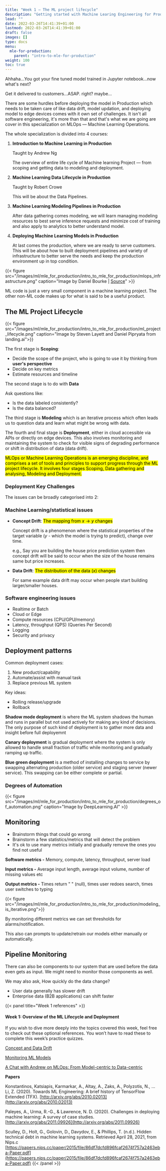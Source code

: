 ```yaml
---
title: "Week 1 — The ML project lifecycle"
description: "Getting started with Machine Learing Engineering for Production"
lead: ""
date: 2022-03-26T14:41:39+01:00
lastmod: 2022-03-26T14:41:39+01:00
draft: false
images: []
type: docs
menu:
  mle-for-production:
    parent: "intro-to-mle-for-production"
weight: 100
toc: true
---
```


Ahhaha...You got your fine tuned model trained in Jupyter notebook...now what's next?

Get it delivered to customers...ASAP. right? maybe...

There are some hurdles before deploying the model in Production which needs to be taken care of like data drift, model updation, and deploying model to edge devices comes with it own set of challenges. It isn't all software engineering, it's more than that and that's what we are going are cover in this specialization on MLOps — Machine Learning Operations.

The whole specialization is divided into 4 courses:

1. **Introduction to Machine Learning in Production**
    
    Taught by Andrew Ng
    
    The overview of entire life cycle of Machine learning Project — from scoping and getting data to modeling and deployment.
    
2. **Machine Learning Data Lifecycle in Production**
    
    Taught by Robert Crowe
    
    This will be about the Data Pipelines.
    
3. **Machine Learning Modeling Pipelines in Production**
    
    After data gathering comes modeling, we will learn managing modeling resources to best serve inference requests and minimize cost of training and also apply to analytics to better understand model.
    
4. **Deploying Machine Learning Models in Production**
    
    At last comes the production, where we are ready to serve customers. This will be about how to built deployment pipelines and variety of infrastructure to better serve the needs and keep the production environment up in top condition.

{{< figure src="/images/ml/mle_for_production/intro_to_mle_for_production/mlops_infrastructure.png" caption="Image by Daniel Bourke | [Source](https://www.mrdbourke.com/how-the-biggest-companies-in-the-world-design-machine-learning-systems/)" >}}

ML code is just a very small component in a machine learning project. The other non-ML code makes up for what is said to be a useful product.

## The ML Project Lifecycle
{{< figure src="/images/ml/mle_for_production/intro_to_mle_for_production/ml_project_lifecycle.png" caption="Image by Steven Layett and Daniel Pipryata from landing.ai">}}

The first stage is **Scoping**:

- Decide the scope of the project, who is going to use it  by thinking from **user's perspective**
- Decide on key metrics
- Estimate resources and timeline

The second stage is to do with **Data**

Ask questions like:

- Is the data labeled consistently?
- Is the data balanced?

The third stage is **Modeling** which is an iterative process which often leads us to question data and learn what might be wrong with data.

The fourth and final stage is **Deployment**, either in cloud accessible via APIs or directly on edge devices. This also involves monitoring and maintaining the system to check for visible signs of degrading performance or shift in distribution of data (data drift).

<mark class="y">MLOps or Machine Learning Operations is an emerging discipline, and comprises a set of tools and principles to support progress through the ML project lifecycle. It involves four stages Scoping, Data gathering and analysing, Modeling and Deployment.</mark>

### Deployment Key Challenges

The issues can be broadly categorised into 2:

### Machine Learning/statistical issues

- **Concept Drift**: <mark class="y">The mapping from $x\rightarrow y$ changes</mark>
    
    Concept drift is a phenomenon where the statistical properties of the target variable ($y$ - which the model is trying to predict), change over time.
    
    e.g., Say you are building the house price prediction system then concept drift will be said to  occur when the size of the house remains same but price increases.
    
- **Data Drift**: <mark class="y">The distribution of the data ($x$) changes</mark>
    
    For same example data drift may occur when people start building larger/smaller houses.

### Software engineering issues

- Realtime or Batch
- Cloud or Edge
- Compute resources (CPU/GPU/memory)
- Latency, throughput (QPS) (Queries Per Second)
- Logging
- Security and privacy

## Deployment patterns

Common deployment cases:

1. New product/capability
2. Automate/assist with manual task
3. Replace previous ML system

Key ideas:

- Rolling release/upgrade
- Rollback

**Shadow mode deployment** is where the ML system shadows the human and runs in parallel but not used actively for making any kind of decisions. The only purpose of such kind of deployment is to gather more data and insight before full deployemnt

**Canary deployment** is gradual deployment where the system is only allowed to handle small fraction of traffic while monitoring and gradually ramping up traffic.

**Blue green deployment** is a method of installing changes to service by swapping alternating production (older service) and staging server (newer service). This swapping can be either complete or partial.

### Degrees of Automation

{{< figure src="/images/ml/mle_for_production/intro_to_mle_for_production/degrees_of_automation.png" caption="Image by DeepLearning.AI" >}}


## Monitoring

- Brainstorm things that could go wrong
- Brainstorm a few statistics/metrics that will detect the problem
- It's ok to use many metrics initially and gradually remove the ones you find not useful

**Software metrics -** Memory, compute, latency, throughput, server load

**Input metrics -** Average input length, average input volume, number of missing values etc

**Output metrics -** Times return " " (null), times user redoes search, times user switches to typing

{{< figure src="/images/ml/mle_for_production/intro_to_mle_for_production/modeling_is_iterative.png">}}

By monitoring different metrics we can set thresholds for alarms/notification.

This also can prompts to update/retrain our models either manually or automatically.

## Pipeline Monitoring

There can also be components to our system that are used before the data even gets as input. We might need to monitor those components as well.

We may also ask, How quickly do the data change?

- User data generally has slower drift
- Enterprise data (B2B applications) can shift faster

{{< panel title="Week 1 references" >}}
  #### **Week 1: Overview of the ML Lifecycle and Deployment**

  If you wish to dive more deeply into the topics covered this week, feel free to check out these optional references. You won’t have to read these to complete this week’s practice quizzes.

  [Concept and Data Drift](https://towardsdatascience.com/machine-learning-in-production-why-you-should-care-about-data-and-concept-drift-d96d0bc907fb)

  [Monitoring ML Models](https://christophergs.com/machine%20learning/2020/03/14/how-to-monitor-machine-learning-models/)

  [A Chat with Andrew on MLOps: From Model-centric to Data-centric](https://youtu.be/06-AZXmwHjo)

  **Papers**

  Konstantinos, Katsiapis, Karmarkar, A., Altay, A., Zaks, A., Polyzotis, N., … Li, Z. (2020). Towards ML Engineering: A brief history of TensorFlow Extended (TFX). [http://arxiv.org/abs/2010.02013](http://arxiv.org/abs/2010.02013)

  Paleyes, A., Urma, R.-G., & Lawrence, N. D. (2020). Challenges in deploying machine learning: A survey of case studies. [http://arxiv.org/abs/2011.09926](http://arxiv.org/abs/2011.09926)

  Sculley, D., Holt, G., Golovin, D., Davydov, E., & Phillips, T. (n.d.). Hidden technical debt in machine learning systems. Retrieved April 28, 2021, from Nips.c [https://papers.nips.cc/paper/2015/file/86df7dcfd896fcaf2674f757a2463eba-Paper.pdf](https://papers.nips.cc/paper/2015/file/86df7dcfd896fcaf2674f757a2463eba-Paper.pdf)
{{< /panel >}}